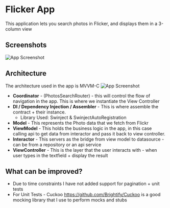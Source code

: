 
# Flicker App

This application lets you search photos in Flicker, and displays them in a 3-column view


## Screenshots

![App Screenshot](https://i.ibb.co/6yCb153/screenshot.jpg)


## Architecture

The architecture used in the app is MVVM-C
![App Screenshot](https://i.ibb.co/L08y6XP/architecture.jpg)

- **Coordinator** - (PhotosSearchRouter) - this will control the flow of navigation in the app. This is where we instantiate the View Controller
- **DI / Dependency Injection / Assembler** - This is where assemble the contract + their instance.
   * Library Used: Swinject & SwinjectAutoRegistration
- **Model** - This represents the Photo data that we fetch from Flickr
- **ViewModel** - This holds the business logic in the app, in this case calling api to get data from interactor and pass it back to view controller.
- **Interactor** - This servers as the bridge from view model to datasource - can be from a repository or an api service
- **ViewController** - This is the layer that the user interacts with - when user types in the textfield + display the result


## What can be improved?
- Due to time constraints I have not added support for pagination + unit tests
- For Unit Tests - Cuckoo https://github.com/Brightify/Cuckoo is a good mocking library that I use to perform mocks and stubs
